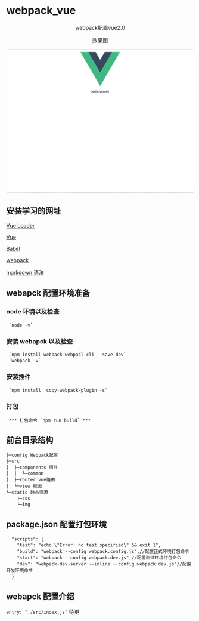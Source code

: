 # webpack_vue

<p align="center">webpack配置vue2.0</p>
<p align="center">效果图</p>
<p align="center">
  <img width="500" src="https://github.com/liangqifei/webpack_vue/blob/master/static/vue.png" alt="示例">
</p>

## 安装学习的网址

[Vue Loader](https://vue-loader.vuejs.org/zh/)

[Vue](https://cn.vuejs.org/v2/guide/installation.html#NPM)

[Babel](https://babeljs.io/docs/en/config-files)

[webpack](https://www.webpackjs.com/)

[markdown 语法](http://www.markdown.cn)

## webapck 配置环境准备

### node 环境以及检查

     `node -v`

### 安装 webapck 以及检查

     `npm install webpack webpacl-cli --save-dev`
     `webpack -v`

### 安装插件

     `npm install  copy-webpack-plugin -s`

### 打包

     *** 打包命令 `npm run build` ***

## 前台目录结构

```
├─config Webpack配置
├─src
│  ├─components 组件
│  │  └─common
│  ├─router vue路由
│  └─view 视图
└─static 静态资源
    ├─css
    └─img
```

## package.json 配置打包环境

```
  "scripts": {
    "test": "echo \"Error: no test specified\" && exit 1",
    "build": "webpack --config webpack.config.js",//配置正式环境打包命令
    "start": "webpack --config webpack.dev.js",//配置测试环境打包命令
    "dev": "webpack-dev-server --inline --config webpack.dev.js"//配置开发环境命令
  }

```

## webapck 配置介绍

`entry: "./src/index.js"`
待更
